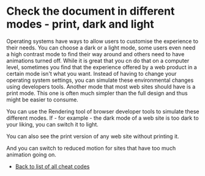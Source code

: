 # Check the document in different modes - print, dark and light

Operating systems have ways to allow users to customise the experience to their needs. You can choose a dark or a light mode, some users even need a high contrast mode to find their way around and others need to have animations turned off. While it is great that you cn do that on a computer level, sometimes you find that the experience offered by a web product in a certain mode isn't what you want. Instead of having to change your operating system settings, you can simulate these environmental changes using developers tools. Another mode that most web sites should have is a print mode. This one is often much simpler than the full design and thus might be easier to consume.

You can use the Rendering tool of browser developer tools to simulate these different modes. If - for example - the dark mode of a web site is too dark to your liking, you can switch it to light.

You can also see the print version of any web site without printing it.

And you can switch to reduced motion for sites that have too much animation going on.

* [Back to list of all cheat codes](README.md)
